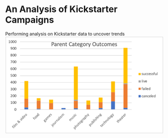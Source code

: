 # An Analysis of Kickstarter Campaigns
Performing analysis on Kickstarter data to uncover trends
![Picture1.png](https://github.com/crkaide/kickstarter-analysis/blob/main/Picture1.png?raw=true)

